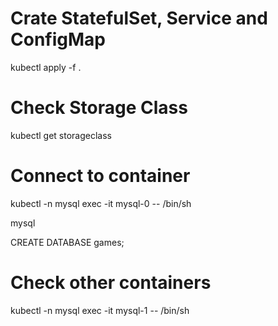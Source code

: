# Crate StatefulSet, Service and ConfigMap
kubectl apply -f .

# Check Storage Class
kubectl get storageclass

# Connect to container
kubectl -n mysql exec -it mysql-0 -- /bin/sh

mysql

CREATE DATABASE games;

# Check other containers
kubectl -n mysql exec -it mysql-1 -- /bin/sh

